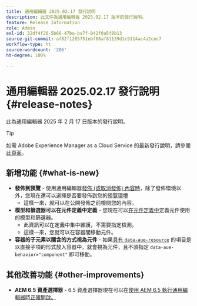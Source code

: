 ```yaml
---
title: 通用編輯器 2025.02.17 發行說明
description: 此文件為通用編輯器 2025.02.17 版本的發行說明。
feature: Release Information
role: Admin
exl-id: 32df4f26-5b66-47ba-ba7f-042f0a5f8b13
source-git-commit: af82f1285751ebf88af81139d1c9114ac4a2cec7
workflow-type: ht
source-wordcount: '206'
ht-degree: 100%

---
```


# 通用編輯器 2025.02.17 發行說明 {#release-notes}

此為通用編輯器 2025 年 2 月 17 日版本的發行說明。

>[!TIP]
>
>如需 Adobe Experience Manager as a Cloud Service 的最新發行說明，請參閱[此頁面](/help/release-notes/release-notes-cloud/release-notes-current.md)。

## 新增功能 {#what-is-new}

* **發佈到預覽** - 使用通用編輯器[發佈 (或取消發佈) 內容時](/help/sites-cloud/authoring/universal-editor/publishing.md)，除了發佈環境以外，您現在還可以選擇是否要發佈到您的[預覽環境](/help/sites-cloud/authoring/sites-console/previewing-content.md)
   * 這樣一來，就可以在公開發佈之前檢閱您的內容。
* **模型和篩選器可以在元件定義中定義** - 您現在可以[在元件定義中](/help/implementing/universal-editor/component-definition.md#template)定義元件使用的模型和篩選器。
   * 此資訊可以在定義中集中維護，不需要指定檢測。
   * 這樣一來，您就可以在容器間移動元件。
* **容器的子元素以隱含的方式視為元件** - 如果[具有 `data-aue-resource`](/help/implementing/universal-editor/attributes-types.md#data-properties) 的項目是以直接子項的形式放入容器中，就會視為元件，且不須指定 `data-aue-behavior="component"` 即可移動。

## 其他改善功能 {#other-improvements}

* **AEM 6.5 資產選擇器** - 6.5 資產選擇器現在可以在[使用 AEM 6.5 執行通用編輯器時正確開啟。](https://experienceleague.adobe.com/zh-hant/docs/experience-manager-65/content/implementing/developing/headless/universal-editor/introduction)
